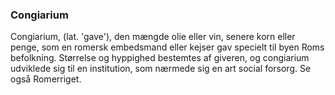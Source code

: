 ### Congiarium


Congiarium, (lat. 'gave'), den mængde olie eller vin, senere korn eller penge, som en romersk embedsmand eller kejser gav specielt til byen Roms befolkning. Størrelse og hyppighed bestemtes af giveren, og congiarium udviklede sig til en institution, som nærmede sig en art social forsorg. Se også Romerriget.